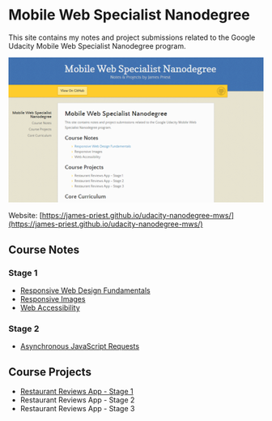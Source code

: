 <!-- markdownlint-disable MD022 MD032 -->
# Mobile Web Specialist Nanodegree
This site contains my notes and project submissions related to the Google Udacity Mobile Web Specialist Nanodegree program.

[![abc](docs/assets/images/mws-site.png)](https://james-priest.github.io/udacity-nanodegree-mws/)

Website: [https://james-priest.github.io/udacity-nanodegree-mws/](https://james-priest.github.io/udacity-nanodegree-mws/)

## Course Notes
### Stage 1
- [Responsive Web Design Fundamentals](docs/course-notes/responsive-web-design-fundamentals.md)
- [Responsive Images](docs/course-notes/responsive-images.md)
- [Web Accessibility](docs/course-notes/web-accessibility.md)

### Stage 2
- [Asynchronous JavaScript Requests](docs/course-notes/asynchronous-javascript-requests.md)

## Course Projects

- [Restaurant Reviews App - Stage 1](https://github.com/james-priest/mws-restaurant-stage-1)
- Restaurant Reviews App - Stage 2
- Restaurant Reviews App - Stage 3